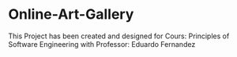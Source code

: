# Online-Art-Gallery
This Project has been created and designed for Cours: Principles of Software Engineering with Professor: Eduardo Fernandez
